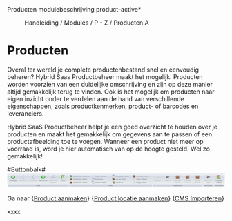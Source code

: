 <properties>
	<page>
		<title>Producten modulebeschrijving</title>
		<description>Producten modulebeschrijving</description>
		<context>product-active*</context>
	</page>
	<menu>
		<position>Handleiding / Modules / P - Z / Producten</position>
		<title>Introductie</title>
		<sort>A</sort>
	</menu>
</properties>

# Producten #
Overal ter wereld je complete productenbestand snel en eenvoudig beheren? Hybrid Saas Productbeheer maakt het mogelijk. Producten worden voorzien van een duidelijke omschrijving en zijn op deze manier altijd gemakkelijk terug te vinden. Ook is het mogelijk om producten naar eigen inzicht onder te verdelen aan de hand van verschillende eigenschappen, zoals productkenmerken, product- of barcodes en leveranciers.

Hybrid SaaS Productbeheer helpt je een goed overzicht te houden over je producten en maakt het gemakkelijk om gegevens aan te passen of een productafbeelding toe te voegen. Wanneer een product niet meer op voorraad is, word je hier automatisch van op de hoogte gesteld. Wel zo gemakkelijk!

#Buttonbalk#
![](images/producten-buttonbalk.jpg)



Ga naar {[Product aanmaken](http://hybridsaas.support/pages/handleiding/modules/P-Z/producten/Product-aanmaken)} {[Product locatie aanmaken](http://hybridsaas.support/pages/handleiding/modules/P-Z/producten/Product-locatie-aanmaken)} {[CMS Importeren](http://hybridsaas.support/pages/handleiding/modules/P-Z/producten/producten-importeren-cms)}

xxxx
